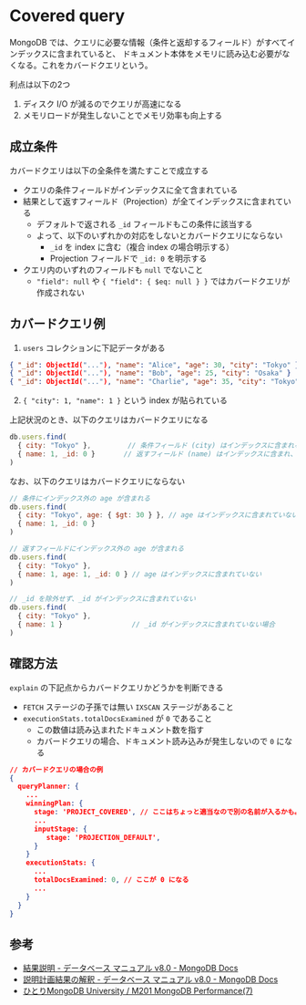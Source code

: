 # Covered query

MongoDB では、クエリに必要な情報（条件と返却するフィールド）がすべてインデックスに含まれていると、 ドキュメント本体をメモリに読み込む必要がなくなる。これをカバードクエリという。

利点は以下の2つ

1. ディスク I/O が減るのでクエリが高速になる
2. メモリロードが発生しないことでメモリ効率も向上する

## 成立条件

カバードクエリは以下の全条件を満たすことで成立する

- クエリの条件フィールドがインデックスに全て含まれている
- 結果として返すフィールド（Projection）が全てインデックスに含まれている
  - デフォルトで返される `_id` フィールドもこの条件に該当する
  - よって、以下のいずれかの対応をしないとカバードクエリにならない
    - `_id` を index に含む（複合 index の場合明示する）
    - Projection フィールドで `_id: 0` を明示する
- クエリ内のいずれのフィールドも `null` でないこと
  - `"field": null` や `{ "field": { $eq: null } }` ではカバードクエリが作成されない

## カバードクエリ例

1. `users` コレクションに下記データがある

```json
{ "_id": ObjectId("..."), "name": "Alice", "age": 30, "city": "Tokyo" }
{ "_id": ObjectId("..."), "name": "Bob", "age": 25, "city": "Osaka" }
{ "_id": ObjectId("..."), "name": "Charlie", "age": 35, "city": "Tokyo" }
```

2. `{ "city": 1, "name": 1 }` という index が貼られている

上記状況のとき、以下のクエリはカバードクエリになる

```javascript
db.users.find(
  { city: "Tokyo" },         // 条件フィールド (city) はインデックスに含まれる
  { name: 1, _id: 0 }       // 返すフィールド (name) はインデックスに含まれ、_id は除外
)
```

なお、以下のクエリはカバードクエリにならない

```javascript
// 条件にインデックス外の age が含まれる
db.users.find(
  { city: "Tokyo", age: { $gt: 30 } }, // age はインデックスに含まれていない
  { name: 1, _id: 0 }
)

// 返すフィールドにインデックス外の age が含まれる
db.users.find(
  { city: "Tokyo" },
  { name: 1, age: 1, _id: 0 } // age はインデックスに含まれていない
)

// _id を除外せず、_id がインデックスに含まれていない
db.users.find(
  { city: "Tokyo" },
  { name: 1 }                 // _id がインデックスに含まれていない場合
)
```

## 確認方法

`explain` の下記点からカバードクエリかどうかを判断できる

- `FETCH` ステージの子孫では無い `IXSCAN` ステージがあること
- `executionStats.totalDocsExamined` が `0` であること
  - この数値は読み込まれたドキュメント数を指す
  - カバードクエリの場合、ドキュメント読み込みが発生しないので `0` になる

```json
// カバードクエリの場合の例
{
  queryPlanner: {
    ...
    winningPlan: {
      stage: 'PROJECT_COVERED', // ここはちょっと適当なので別の名前が入るかも。 FETCH にはならない
      ...
      inputStage: {
         stage: 'PROJECTION_DEFAULT',
      }
    }
    executionStats: {
      ...
      totalDocsExamined: 0, // ここが 0 になる
      ...
    }
  }
}
```

## 参考

- [結果説明 - データベース マニュアル v8.0 - MongoDB Docs](https://www.mongodb.com/ja-jp/docs/manual/reference/explain-results/#covered-queries)
- [説明計画結果の解釈 - データベース マニュアル v8.0 - MongoDB Docs](https://www.mongodb.com/ja-jp/docs/manual/tutorial/analyze-query-plan/)
- [ひとりMongoDB University / M201 MongoDB Performance(7)](https://zenn.dev/akiko_pusu/articles/20211104-mongodb-m201-chap4#%E3%82%AB%E3%83%90%E3%83%BC%E3%83%89%E3%82%AF%E3%82%A8%E3%83%AA%E3%81%AE%E5%8B%95%E3%81%8D)
